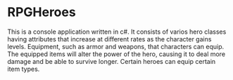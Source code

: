 # RPGHeroes
This is a console application written in c#. It consists of varios hero classes having attributes that increase at different rates as 
the character gains levels. Equipment, such as armor and weapons, that characters can equip. The equipped items will alter the power of
the hero, causing it to deal more damage and be able to survive longer. Certain heroes can equip certain item
types. 



